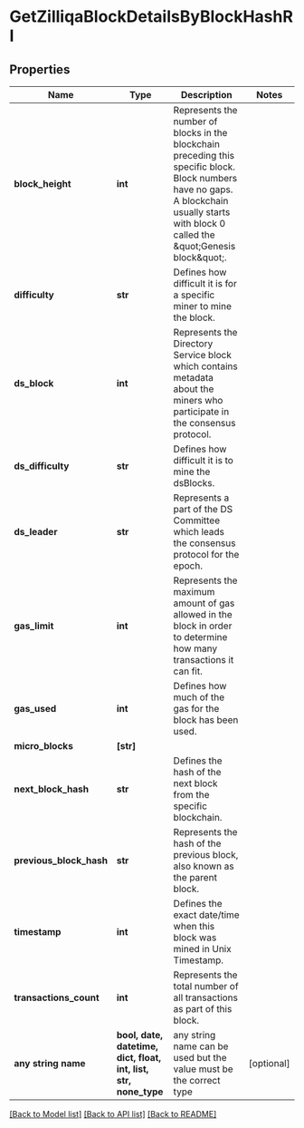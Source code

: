 # GetZilliqaBlockDetailsByBlockHashRI


## Properties
Name | Type | Description | Notes
------------ | ------------- | ------------- | -------------
**block_height** | **int** | Represents the number of blocks in the blockchain preceding this specific block. Block numbers have no gaps. A blockchain usually starts with block 0 called the \&quot;Genesis block\&quot;. | 
**difficulty** | **str** | Defines how difficult it is for a specific miner to mine the block. | 
**ds_block** | **int** | Represents the Directory Service block which contains metadata about the miners who participate in the consensus protocol. | 
**ds_difficulty** | **str** | Defines how difficult it is to mine the dsBlocks. | 
**ds_leader** | **str** | Represents a part of the DS Committee which leads the consensus protocol for the epoch. | 
**gas_limit** | **int** | Represents the maximum amount of gas allowed in the block in order to determine how many transactions it can fit. | 
**gas_used** | **int** | Defines how much of the gas for the block has been used. | 
**micro_blocks** | **[str]** |  | 
**next_block_hash** | **str** | Defines the hash of the next block from the specific blockchain. | 
**previous_block_hash** | **str** | Represents the hash of the previous block, also known as the parent block. | 
**timestamp** | **int** | Defines the exact date/time when this block was mined in Unix Timestamp. | 
**transactions_count** | **int** | Represents the total number of all transactions as part of this block. | 
**any string name** | **bool, date, datetime, dict, float, int, list, str, none_type** | any string name can be used but the value must be the correct type | [optional]

[[Back to Model list]](../README.md#documentation-for-models) [[Back to API list]](../README.md#documentation-for-api-endpoints) [[Back to README]](../README.md)


